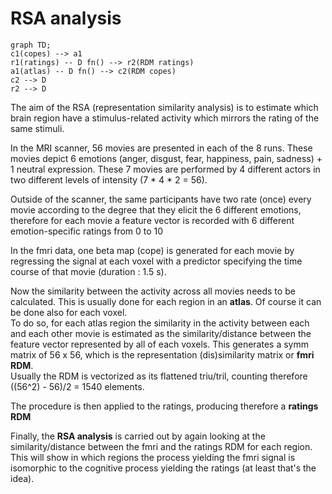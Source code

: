 # RSA analysis


```mermaid
graph TD;
c1(copes) --> a1
r1(ratings) -- D fn() --> r2(RDM ratings)
a1(atlas) -- D fn() --> c2(RDM copes)
c2 --> D
r2 --> D
```

The aim of the RSA (representation similarity analysis) is to estimate which brain region have a stimulus-related activity which mirrors the rating of the same stimuli.

In the MRI scanner, 56 movies are presented in each of the 8 runs. These movies depict 6 emotions (anger, disgust, fear, happiness, pain, sadness) + 1 neutral expression. These 7 movies are performed by 4 different actors in two different levels of intensity (7 * 4 * 2 = 56).

Outside of the scanner, the same participants have two rate (once) every movie according to the degree that they elicit the 6 different emotions, therefore for each movie a feature vector is recorded with 6 different emotion-specific ratings from 0 to 10

In the fmri data, one beta map (cope) is generated for each movie by regressing the signal at each voxel with a predictor specifying the time course of that movie (duration : 1.5 s). 

Now the similarity between the activity across all movies needs to be calculated. This is usually done for each region in an **atlas**. Of course it can be done also for each voxel. \
To do so, for each atlas region the similarity in the activity between each and each other movie is estimated as the similarity/distance between the feature vector represented by all of each voxels. This generates a symm matrix of 56 x 56, which is the representation (dis)similarity matrix or **fmri RDM**. \
Usually the RDM is vectorized as its flattened triu/tril, counting therefore ((56^2) - 56)/2 = 1540 elements.

The procedure is then applied to the ratings, producing therefore a **ratings RDM**

Finally, the **RSA analysis** is carried out by again looking at the similarity/distance between the fmri and the ratings RDM for each region.\
This will show in which regions the process yielding the fmri signal is isomorphic to the cognitive process yielding the ratings (at least that's the idea).

